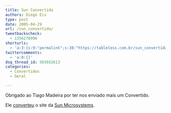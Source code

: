 ```yaml
---
title: Sun Convertida
authors: Diego Eis
type: post
date: 2005-04-29
url: /sun_convertida/
tweetbackscheck:
  - 1356278996
shorturls:
  - 'a:3:{s:9:"permalink";s:38:"https://tableless.com.br/sun_convertida";s:7:"tinyurl";s:26:"https://tinyurl.com/3qutdgo";s:4:"isgd";s:19:"https://is.gd/SiqMsG";}'
twittercomments:
  - 'a:0:{}'
dsq_thread_id: 503032613
categories:
  - Convertidos
  - Geral

---
```

Obrigado ao Tiago Madeira por ter nos enviado mais um Convertido.
  
Ele [converteu][1] o site da [Sun Microsystems][2].

 [1]: https://tableless.com.br/convertidos.asp#sun
 [2]: https://www.sun.com/